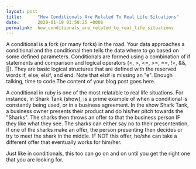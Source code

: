 ```yaml
---
layout: post
title:      "How Conditionals Are Related To Real Life Situations"
date:       2020-01-19 03:50:25 +0000
permalink:  how_conditionals_are_related_to_real_life_situations
---
```



A conditional is a fork (or many forks) in the road. Your data approaches a conditional and the conditional then tells the data where to go based on some defined parameters. Conditionals are formed using a combination of if statements and comparison and logical operators (<, >, <=, >=, ==, !=, &&, ||). They are basic logical structures that are defined with the reserved words if, else, elsif, and end. Note that elsif is missing an "e". Enough talking, time to code.The content of your blog post goes here.


A conditional in ruby is one of the most relatable to real life situations. For instance, in Shark Tank (show), is a prime example of when a conditional is constantly being used, or in a business agreement. In the show Shark Tank, a business owner presents their product and do his/her pitch towards the "Sharks".  The sharks then throws an offer to that the business person IF they like what they see. The sharks can either say no to their presentention, if one of the sharks make an offer, the person presenting then decides or try to meet the shark in the middle. IF NOT this offer, he/she can take a different offer that eventually works for him/her. 

Just like in conditionals, this too can go on and on until you get the right one that you are looking for. 
